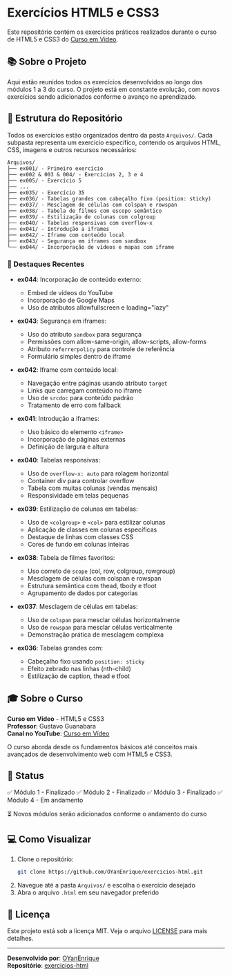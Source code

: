 # Exercícios HTML5 e CSS3

Este repositório contém os exercícios práticos realizados durante o curso de HTML5 e CSS3 do [Curso em Vídeo](https://www.youtube.com/c/CursoemV%C3%ADdeo).

## 📚 Sobre o Projeto

Aqui estão reunidos todos os exercícios desenvolvidos ao longo dos módulos 1 a 3 do curso. O projeto está em constante evolução, com novos exercícios sendo adicionados conforme o avanço no aprendizado.

## 📂 Estrutura do Repositório

Todos os exercícios estão organizados dentro da pasta `Arquivos/`. Cada subpasta representa um exercício específico, contendo os arquivos HTML, CSS, imagens e outros recursos necessários:

```
Arquivos/
├── ex001/ - Primeiro exercício
├── ex002 & 003 & 004/ - Exercícios 2, 3 e 4
├── ex005/ - Exercício 5
├── ...
├── ex035/ - Exercício 35
├── ex036/ - Tabelas grandes com cabeçalho fixo (position: sticky)
├── ex037/ - Mesclagem de células com colspan e rowspan
├── ex038/ - Tabela de filmes com escopo semântico
├── ex039/ - Estilização de colunas com colgroup
├── ex040/ - Tabelas responsivas com overflow-x
├── ex041/ - Introdução a iframes
├── ex042/ - Iframe com conteúdo local
├── ex043/ - Segurança em iframes com sandbox
└── ex044/ - Incorporação de vídeos e mapas com iframe
```

### 🎯 Destaques Recentes

- **ex044**: Incorporação de conteúdo externo:
  - Embed de vídeos do YouTube
  - Incorporação de Google Maps
  - Uso de atributos allowfullscreen e loading="lazy"

- **ex043**: Segurança em iframes:
  - Uso do atributo `sandbox` para segurança
  - Permissões com allow-same-origin, allow-scripts, allow-forms
  - Atributo `referrerpolicy` para controle de referência
  - Formulário simples dentro de iframe

- **ex042**: Iframe com conteúdo local:
  - Navegação entre páginas usando atributo `target`
  - Links que carregam conteúdo no iframe
  - Uso de `srcdoc` para conteúdo padrão
  - Tratamento de erro com fallback

- **ex041**: Introdução a iframes:
  - Uso básico do elemento `<iframe>`
  - Incorporação de páginas externas
  - Definição de largura e altura

- **ex040**: Tabelas responsivas:
  - Uso de `overflow-x: auto` para rolagem horizontal
  - Container div para controlar overflow
  - Tabela com muitas colunas (vendas mensais)
  - Responsividade em telas pequenas

- **ex039**: Estilização de colunas em tabelas:
  - Uso de `<colgroup>` e `<col>` para estilizar colunas
  - Aplicação de classes em colunas específicas
  - Destaque de linhas com classes CSS
  - Cores de fundo em colunas inteiras

- **ex038**: Tabela de filmes favoritos:
  - Uso correto de `scope` (col, row, colgroup, rowgroup)
  - Mesclagem de células com colspan e rowspan
  - Estrutura semântica com thead, tbody e tfoot
  - Agrupamento de dados por categorias

- **ex037**: Mesclagem de células em tabelas:
  - Uso de `colspan` para mesclar células horizontalmente
  - Uso de `rowspan` para mesclar células verticalmente
  - Demonstração prática de mesclagem complexa

- **ex036**: Tabelas grandes com:
  - Cabeçalho fixo usando `position: sticky`
  - Efeito zebrado nas linhas (nth-child)
  - Estilização de caption, thead e tfoot

## 🎓 Sobre o Curso

**Curso em Vídeo** - HTML5 e CSS3  
**Professor**: Gustavo Guanabara  
**Canal no YouTube**: [Curso em Vídeo](https://www.youtube.com/c/CursoemV%C3%ADdeo)

O curso aborda desde os fundamentos básicos até conceitos mais avançados de desenvolvimento web com HTML5 e CSS3.

## 🚀 Status

✅ Módulo 1 - Finalizado
✅ Módulo 2 - Finalizado
✅ Módulo 3 - Finalizado
✅ Módulo 4 - Em andamento

⏳ Novos módulos serão adicionados conforme o andamento do curso

## 💻 Como Visualizar

1. Clone o repositório:
   ```bash
   git clone https://github.com/OYanEnrique/exercicios-html.git
   ```
2. Navegue até a pasta `Arquivos/` e escolha o exercício desejado
3. Abra o arquivo `.html` em seu navegador preferido

## 📝 Licença

Este projeto está sob a licença MIT. Veja o arquivo [LICENSE](LICENSE) para mais detalhes.

---

**Desenvolvido por**: [OYanEnrique](https://github.com/OYanEnrique)  
**Repositório**: [exercicios-html](https://github.com/OYanEnrique/exercicios-html)
